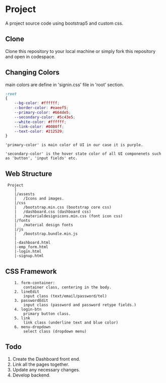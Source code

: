 # Project
A project source code using bootstrap5 and custom css.


## Clone
Clone this repository to your local machine or simply fork this repository and open in codespace.

## Changing Colors
main colors are define in 'signin.css' file in 'root' section.

``` css 
:root
{
    --bg-color: #ffffff;
    --border-color: #eaeef5;
    --primary-color: #664de5;
    --secondary-color: #5c43e5;
    --white-color: #ffffff;
    --link-color: #0080ff;
    --text-color: #212529;
}
```
```
'primary-color' is main color of UI in our case it is purple.
```
```
'secondary-color' is the hover state color of all UI componenets such as 'button', 'input fields' etc.
```

## Web Structure
     Project
        |
        |/assests
        |   /Icons and images.
        |/css
        |   /bootstrap.min.css (bootstrap core css)
        |   /dashboard.css (dashboard css)
        |   /materialdesignicons.min.css (font icon css)
        |/fonts
        |   /material design fonts
        |/js
        |   /bootstrap.bundle.min.js
        |
        |-dashboard.html
        |-emp_form.html
        |-login.html
        |-signup.html


## CSS Framework
```
    1. form-container:
        container class, centering in the body.
    2. lineEdit
        input class (text/email/password/tel)
    3. passwordEdit
        input class (password and password retype fields.)
    4. login-btn
        primary button class.
    5. link
        link class (underline text and blue color)
    6. menu-dropdown
        select class (dropdown menu)
```

## Todo
1. Create the Dashboard front end.
2. Link all the pages together.
3. Update any necessary changes.
4. Develop backend.